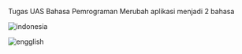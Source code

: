 Tugas UAS Bahasa Pemrograman
Merubah aplikasi menjadi 2 bahasa








![indonesia](https://user-images.githubusercontent.com/95526595/148429512-3bec5752-6560-4b8b-bc1d-6c6034bedce5.gif)














![engglish](https://user-images.githubusercontent.com/95526595/148429598-3da9c9b6-6500-426f-9b61-d1cf51246af2.gif)
